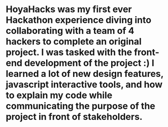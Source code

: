 # HoyaHacks was my first ever Hackathon experience diving into collaborating with a team of 4 hackers to complete an original project. I was tasked with the front-end development of the project :) I learned a lot of new design features, javascript interactive tools, and how to explain my code while communicating the purpose of the project in front of stakeholders. 

